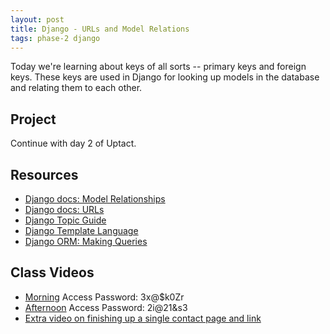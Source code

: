 ```yaml
---
layout: post
title: Django - URLs and Model Relations
tags: phase-2 django
---
```


Today we're learning about keys of all sorts -- primary keys and foreign keys. These keys are used in Django for looking up models in the database and relating them to each other.

## Project

Continue with day 2 of Uptact.


## Resources

* [Django docs: Model Relationships](https://docs.djangoproject.com/en/3.0/topics/db/models/#relationships)
* [Django docs: URLs](https://docs.djangoproject.com/en/3.0/topics/http/urls/)
* [Django Topic Guide](https://docs.djangoproject.com/en/3.0/topics/)
* [Django Template Language](https://docs.djangoproject.com/en/3.0/ref/templates/)
* [Django ORM: Making Queries](https://docs.djangoproject.com/en/3.0/topics/db/queries/)

## Class Videos

* [Morning](https://us02web.zoom.us/rec/share/2fJ5EZW36F5OboX9wXHTYLAsRabuaaa81nUc_qUKyU1UiYKDQPr_vVI8yqS9H9kH) Access Password: 3x@$k0Zr
* [Afternoon](https://us02web.zoom.us/rec/share/wJxIcpTIzz5OfbeOuWOBXp8nP7ToX6a80SVL_6YNxEoDTIm27DHCjneES377I8Ee) Access Password: 2i@21&s3
* [Extra video on finishing up a single contact page and link](https://www.loom.com/share/771f0ce3a8c042c9ab3a98dfa4d0a876)
